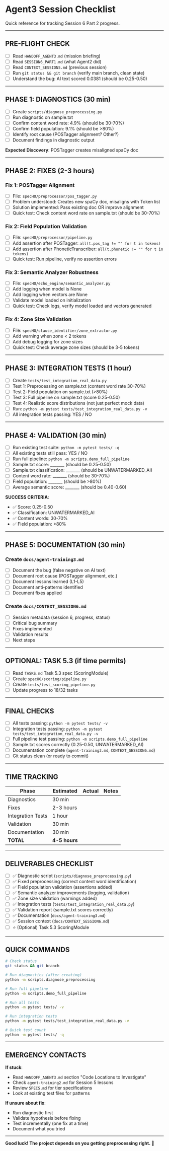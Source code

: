 # Agent3 Session Checklist

Quick reference for tracking Session 6 Part 2 progress.

---

## PRE-FLIGHT CHECK

- [ ] Read `HANDOFF_AGENT3.md` (mission briefing)
- [ ] Read `SESSION6_PART1.md` (what Agent2 did)
- [ ] Read `CONTEXT_SESSION5.md` (previous session)
- [ ] Run `git status && git branch` (verify main branch, clean state)
- [ ] Understand the bug: AI text scored 0.0381 (should be 0.25-0.50)

---

## PHASE 1: DIAGNOSTICS (30 min)

- [ ] Create `scripts/diagnose_preprocessing.py`
- [ ] Run diagnostic on sample.txt
- [ ] Confirm content word rate: 4.9% (should be 30-70%)
- [ ] Confirm field population: 9.1% (should be >80%)
- [ ] Identify root cause (POSTagger alignment? Other?)
- [ ] Document findings in diagnostic output

**Expected Discovery**: POSTagger creates misaligned spaCy doc

---

## PHASE 2: FIXES (2-3 hours)

### Fix 1: POSTagger Alignment
- [ ] File: `specHO/preprocessor/pos_tagger.py`
- [ ] Problem understood: Creates new spaCy doc, misaligns with Token list
- [ ] Solution implemented: Pass existing doc OR improve alignment
- [ ] Quick test: Check content word rate on sample.txt (should be 30-70%)

### Fix 2: Field Population Validation
- [ ] File: `specHO/preprocessor/pipeline.py`
- [ ] Add assertion after POSTagger: `all(t.pos_tag != "" for t in tokens)`
- [ ] Add assertion after PhoneticTranscriber: `all(t.phonetic != "" for t in tokens)`
- [ ] Quick test: Run pipeline, verify no assertion errors

### Fix 3: Semantic Analyzer Robustness
- [ ] File: `specHO/echo_engine/semantic_analyzer.py`
- [ ] Add logging when model is None
- [ ] Add logging when vectors are None
- [ ] Validate model loaded on initialization
- [ ] Quick test: Check logs, verify model loaded and vectors generated

### Fix 4: Zone Size Validation
- [ ] File: `specHO/clause_identifier/zone_extractor.py`
- [ ] Add warning when zone < 2 tokens
- [ ] Add debug logging for zone sizes
- [ ] Quick test: Check average zone sizes (should be 3-5 tokens)

---

## PHASE 3: INTEGRATION TESTS (1 hour)

- [ ] Create `tests/test_integration_real_data.py`
- [ ] Test 1: Preprocessing on sample.txt (content word rate 30-70%)
- [ ] Test 2: Field population on sample.txt (>80%)
- [ ] Test 3: Full pipeline on sample.txt (score 0.25-0.50)
- [ ] Test 4: Realistic score distributions (not just perfect mock data)
- [ ] Run: `python -m pytest tests/test_integration_real_data.py -v`
- [ ] All integration tests passing: YES / NO

---

## PHASE 4: VALIDATION (30 min)

- [ ] Run existing test suite: `python -m pytest tests/ -q`
- [ ] All existing tests still pass: YES / NO
- [ ] Run full pipeline: `python -m scripts.demo_full_pipeline`
- [ ] Sample.txt score: _______ (should be 0.25-0.50)
- [ ] Sample.txt classification: _______ (should be UNWATERMARKED_AI)
- [ ] Content word rate: _______ (should be 30-70%)
- [ ] Field population: _______ (should be >80%)
- [ ] Average semantic score: _______ (should be 0.40-0.60)

**SUCCESS CRITERIA**:
- ✅ Score: 0.25-0.50
- ✅ Classification: UNWATERMARKED_AI
- ✅ Content words: 30-70%
- ✅ Field population: >80%

---

## PHASE 5: DOCUMENTATION (30 min)

### Create `docs/agent-training3.md`
- [ ] Document the bug (false negative on AI text)
- [ ] Document root cause (POSTagger alignment, etc.)
- [ ] Document lessons learned (L1-L5)
- [ ] Document anti-patterns identified
- [ ] Document fixes applied

### Create `docs/CONTEXT_SESSION6.md`
- [ ] Session metadata (session 6, progress, status)
- [ ] Critical bug summary
- [ ] Fixes implemented
- [ ] Validation results
- [ ] Next steps

---

## OPTIONAL: TASK 5.3 (if time permits)

- [ ] Read `TASKS.md` Task 5.3 spec (ScoringModule)
- [ ] Create `specHO/scoring/pipeline.py`
- [ ] Create `tests/test_scoring_pipeline.py`
- [ ] Update progress to 18/32 tasks

---

## FINAL CHECKS

- [ ] All tests passing: `python -m pytest tests/ -v`
- [ ] Integration tests passing: `python -m pytest tests/test_integration_real_data.py -v`
- [ ] Full pipeline test passing: `python -m scripts.demo_full_pipeline`
- [ ] Sample.txt scores correctly (0.25-0.50, UNWATERMARKED_AI)
- [ ] Documentation complete (`agent-training3.md`, `CONTEXT_SESSION6.md`)
- [ ] Git status clean (or ready to commit)

---

## TIME TRACKING

| Phase | Estimated | Actual | Notes |
|-------|-----------|--------|-------|
| Diagnostics | 30 min | | |
| Fixes | 2-3 hours | | |
| Integration Tests | 1 hour | | |
| Validation | 30 min | | |
| Documentation | 30 min | | |
| **TOTAL** | **4-5 hours** | | |

---

## DELIVERABLES CHECKLIST

- [ ] ✅ Diagnostic script (`scripts/diagnose_preprocessing.py`)
- [ ] ✅ Fixed preprocessing (correct content word identification)
- [ ] ✅ Field population validation (assertions added)
- [ ] ✅ Semantic analyzer improvements (logging, validation)
- [ ] ✅ Zone size validation (warnings added)
- [ ] ✅ Integration tests (`tests/test_integration_real_data.py`)
- [ ] ✅ Validation report (sample.txt scores correctly)
- [ ] ✅ Documentation (`docs/agent-training3.md`)
- [ ] ✅ Session context (`docs/CONTEXT_SESSION6.md`)
- [ ] ⭐ (Optional) Task 5.3 ScoringModule

---

## QUICK COMMANDS

```bash
# Check status
git status && git branch

# Run diagnostics (after creating)
python -m scripts.diagnose_preprocessing

# Run full pipeline
python -m scripts.demo_full_pipeline

# Run all tests
python -m pytest tests/ -v

# Run integration tests
python -m pytest tests/test_integration_real_data.py -v

# Quick test count
python -m pytest tests/ -q
```

---

## EMERGENCY CONTACTS

**If stuck**:
- Read `HANDOFF_AGENT3.md` section "Code Locations to Investigate"
- Check `agent-training2.md` for Session 5 lessons
- Review `SPECS.md` for tier specifications
- Look at existing test files for patterns

**If unsure about fix**:
- Run diagnostic first
- Validate hypothesis before fixing
- Test incrementally (one fix at a time)
- Document what you tried

---

**Good luck! The project depends on you getting preprocessing right. 🎯**
